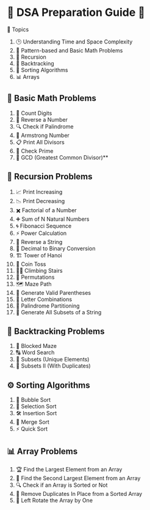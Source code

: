 # 🌟 DSA Preparation Guide 🌟

📌 Topics
1. 🕒 Understanding Time and Space Complexity  
2. 🔢 Pattern-based and Basic Math Problems  
3. 🔄 Recursion  
4. 🎯 Backtracking  
5. 📂 Sorting Algorithms  
6. 📊 Arrays


## 🔢 Basic Math Problems
1. 🧮 Count Digits 
2. 🔄 Reverse a Number  
3. 🔍 Check if Palindrome  
4. 💎 Armstrong Number  
5. 📋 Print All Divisors  
6. 🔗 Check Prime  
7. 🤝 GCD (Greatest Common Divisor)**  

## 🔄 Recursion Problems
1. 📈 Print Increasing  
2. 📉 Print Decreasing  
3. ✖️ Factorial of a Number  
4. ➕ Sum of N Natural Numbers  
5. 🌀 Fibonacci Sequence  
6. ⚡ Power Calculation  
7. 🔁 Reverse a String  
8. 🔢 Decimal to Binary Conversion  
9. 🏗️ Tower of Hanoi  
10. 🎲 Coin Toss  
11. 🧗‍♂️ Climbing Stairs  
12. 🔀 Permutations  
13. 🗺️ Maze Path  
14. 🌸 Generate Valid Parentheses  
15. 🔡 Letter Combinations  
16. 🔄 Palindrome Partitioning  
17. 📂 Generate All Subsets of a String  


## 🎯 Backtracking Problems
1. 🧱 Blocked Maze  
2. 🔠 Word Search  
3. 📂 Subsets (Unique Elements)  
4. 📂 Subsets II (With Duplicates)


## ⚙️ Sorting Algorithms
1. 🫧 Bubble Sort  
2. 🎯 Selection Sort  
3. 🛠️ Insertion Sort  
4. 🧩 Merge Sort  
5. ⚡ Quick Sort  

## 📊 Array Problems
1. 🏆 Find the Largest Element from an Array
2. 🥇 Find the Second Largest Element from an Array
3. 🔍 Check if an Array is Sorted or Not
4. 📂 Remove Duplicates In Place from a Sorted Array
5. 🔄 Left Rotate the Array by One

